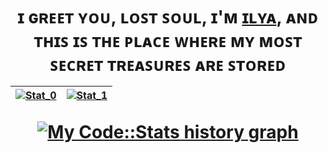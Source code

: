 <h1 align="center">ɪ ɢʀᴇᴇᴛ ʏᴏᴜ, ʟᴏꜱᴛ ꜱᴏᴜʟ, ɪ'ᴍ <a href="https://t.me/disbalanss">ɪʟʏᴀ</a>, ᴀɴᴅ ᴛʜɪꜱ ɪꜱ ᴛʜᴇ ᴘʟᴀᴄᴇ ᴡʜᴇʀᴇ ᴍʏ ᴍᴏꜱᴛ ꜱᴇᴄʀᴇᴛ ᴛʀᴇᴀꜱᴜʀᴇꜱ ᴀʀᴇ ꜱᴛᴏʀᴇᴅ
  

[![Stat_0](https://github-readme-stats.vercel.app/api?username=ZEF-hub&show_icons=true&theme=gotham&border_color=0C1014)](https://github.com/ZEF-hub) | [![Stat_1](https://github-readme-stats.vercel.app/api/top-langs/?username=ZEF-hub&theme=gotham&layout=compact&border_color=0C1014&card_width=445)](https://github.com/ZEF-hub)
| :------:  | :------:  |

[![My Code::Stats history graph](https://codestats-readme.wegfan.cn/history-graph/ZEF-hub?bg_color=0C1014&text_color=29A284)](https://codestats.net/users/ZEF-hub)
